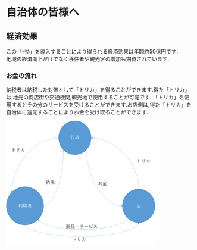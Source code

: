   
# 自治体の皆様へ  

## 経済効果  
  この「ﾄﾘｶ」を導入することにより得られる経済効果は年間約50億円です.  
  地域の経済向上だけでなく移住者や観光客の増加も期待されています.

### お金の流れ  
  納税者は納税した対価として「トリカ」を得ることができます.得た「トリカ」は,地元の商店街や交通機関,観光地で使用することが可能です.
  「トリカ」を使用するとその分のサービスを受けることができます.お店側は,得た「トリカ」を自治体に還元することによりお金を受け取ることができます.  
  
  
  <img src="https://github.com/TaikiTomita/Torika/blob/master/image/cashcycle.png" width="400">
  


  
  
  

